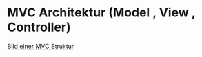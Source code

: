 # MVC Architektur (Model , View , Controller)

[Bild einer MVC Struktur](https://miro.medium.com/v2/resize:fit:940/1*eqghG-tH1flMjAOFcsOjIQ.png)